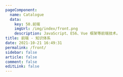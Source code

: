 ```yaml
---
pageComponent: 
  name: Catalogue
  data: 
    key: 50.前端
    imgUrl: /img/index/front.png
    description: JavaScript、ES6、Vue 框架等前端技术。
title: 前端 - 知识体系
date: 2021-10-21 16:49:31
permalink: /front/
sidebar: false
article: false
comment: false
editLink: false
---
```

